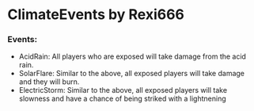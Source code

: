 # ClimateEvents by Rexi666

### Events:
- AcidRain: All players who are exposed will take damage from the acid rain.
- SolarFlare: Similar to the above, all exposed players will take damage and they will burn.
- ElectricStorm: Similar to the above, all exposed players will take slowness and have a chance of being striked with a lightnening
